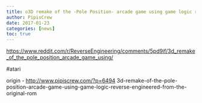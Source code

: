```yaml
---
title: o3D remake of the -Pole Position- arcade game using game logic reverse engineered from the original ROM
author: PipisCrew
date: 2017-01-23
categories: [news]
toc: true
---
```


https://www.reddit.com/r/ReverseEngineering/comments/5pd9if/3d_remake_of_the_pole_position_arcade_game_using/

#atari

origin - http://www.pipiscrew.com/?p=6494 3d-remake-of-the-pole-position-arcade-game-using-game-logic-reverse-engineered-from-the-original-rom